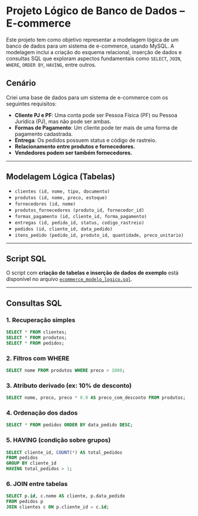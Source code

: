 # Projeto Lógico de Banco de Dados – E-commerce

Este projeto tem como objetivo representar a modelagem lógica de um banco de dados para um sistema de e-commerce, usando MySQL. A modelagem inclui a criação do esquema relacional, inserção de dados e consultas SQL que exploram aspectos fundamentais como `SELECT`, `JOIN`, `WHERE`, `ORDER BY`, `HAVING`, entre outros.

## Cenário

Criei uma base de dados para um sistema de e-commerce com os seguintes requisitos:

- **Cliente PJ e PF**: Uma conta pode ser Pessoa Física (PF) ou Pessoa Jurídica (PJ), mas não pode ser ambas.
- **Formas de Pagamento**: Um cliente pode ter mais de uma forma de pagamento cadastrada.
- **Entrega**: Os pedidos possuem status e código de rastreio.
- **Relacionamento entre produtos e fornecedores.**
- **Vendedores podem ser também fornecedores.**

---

## Modelagem Lógica (Tabelas)

- `clientes (id, nome, tipo, documento)`
- `produtos (id, nome, preco, estoque)`
- `fornecedores (id, nome)`
- `produtos_fornecedores (produto_id, fornecedor_id)`
- `formas_pagamento (id, cliente_id, forma_pagamento)`
- `entregas (id, pedido_id, status, codigo_rastreio)`
- `pedidos (id, cliente_id, data_pedido)`
- `itens_pedido (pedido_id, produto_id, quantidade, preco_unitario)`

---

## Script SQL

O script com **criação de tabelas e inserção de dados de exemplo** está disponível no arquivo [`ecommerce_modelo_logico.sql`](./ecommerce_modelo_logico.sql).

---

## Consultas SQL

### 1. Recuperação simples

```sql
SELECT * FROM clientes;
SELECT * FROM produtos;
SELECT * FROM pedidos;
```

### 2. Filtros com WHERE

```sql
SELECT nome FROM produtos WHERE preco > 1000;
```

### 3. Atributo derivado (ex: 10% de desconto)

```sql
SELECT nome, preco, preco * 0.9 AS preco_com_desconto FROM produtos;
```

### 4. Ordenação dos dados

```sql
SELECT * FROM pedidos ORDER BY data_pedido DESC;
```

### 5. HAVING (condição sobre grupos)

```sql
SELECT cliente_id, COUNT(*) AS total_pedidos
FROM pedidos
GROUP BY cliente_id
HAVING total_pedidos > 1;
```

### 6. JOIN entre tabelas

```sql
SELECT p.id, c.nome AS cliente, p.data_pedido
FROM pedidos p
JOIN clientes c ON p.cliente_id = c.id;
```
